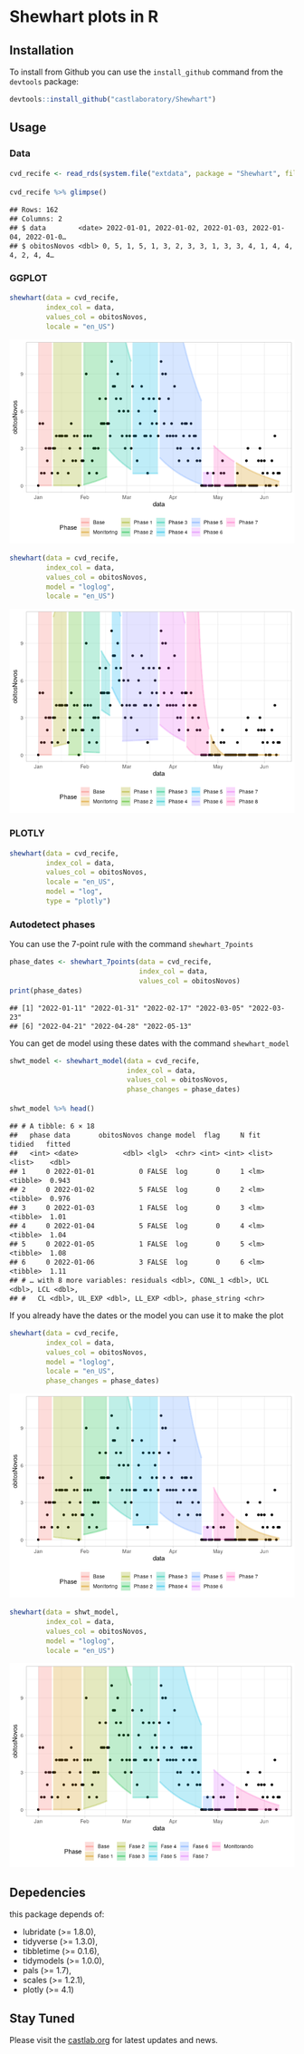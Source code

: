 Shewhart plots in R
================

## Installation

To install from Github you can use the `install_github` command from the
`devtools` package:

``` r
devtools::install_github("castlaboratory/Shewhart")
```

## Usage

### Data

``` r
cvd_recife <- read_rds(system.file("extdata", package = "Shewhart", file = "recife_2002_covid19.rds"))

cvd_recife %>% glimpse()
```

    ## Rows: 162
    ## Columns: 2
    ## $ data        <date> 2022-01-01, 2022-01-02, 2022-01-03, 2022-01-04, 2022-01-0…
    ## $ obitosNovos <dbl> 0, 5, 1, 5, 1, 3, 2, 3, 3, 1, 3, 3, 4, 1, 4, 4, 4, 2, 4, 4…

### GGPLOT

``` r
shewhart(data = cvd_recife, 
         index_col = data,
         values_col = obitosNovos, 
         locale = "en_US")
```

![](README_files/figure-gfm/unnamed-chunk-3-1.png)<!-- -->

``` r
shewhart(data = cvd_recife, 
         index_col = data,
         values_col = obitosNovos, 
         model = "loglog",
         locale = "en_US")
```

![](README_files/figure-gfm/unnamed-chunk-4-1.png)<!-- -->

### PLOTLY

``` r
shewhart(data = cvd_recife, 
         index_col = data,
         values_col = obitosNovos, 
         locale = "en_US", 
         model = "log",
         type = "plotly")
```

### Autodetect phases

You can use the 7-point rule with the command `shewhart_7points`

``` r
phase_dates <- shewhart_7points(data = cvd_recife, 
                                index_col = data, 
                                values_col = obitosNovos)
print(phase_dates)
```

    ## [1] "2022-01-11" "2022-01-31" "2022-02-17" "2022-03-05" "2022-03-23"
    ## [6] "2022-04-21" "2022-04-28" "2022-05-13"

You can get de model using these dates with the command `shewhart_model`

``` r
shwt_model <- shewhart_model(data = cvd_recife,
                             index_col = data,
                             values_col = obitosNovos, 
                             phase_changes = phase_dates)

shwt_model %>% head()
```

    ## # A tibble: 6 × 18
    ##   phase data       obitosNovos change model  flag     N fit    tidied   fitted
    ##   <int> <date>           <dbl> <lgl>  <chr> <int> <int> <list> <list>    <dbl>
    ## 1     0 2022-01-01           0 FALSE  log       0     1 <lm>   <tibble>  0.943
    ## 2     0 2022-01-02           5 FALSE  log       0     2 <lm>   <tibble>  0.976
    ## 3     0 2022-01-03           1 FALSE  log       0     3 <lm>   <tibble>  1.01 
    ## 4     0 2022-01-04           5 FALSE  log       0     4 <lm>   <tibble>  1.04 
    ## 5     0 2022-01-05           1 FALSE  log       0     5 <lm>   <tibble>  1.08 
    ## 6     0 2022-01-06           3 FALSE  log       0     6 <lm>   <tibble>  1.11 
    ## # … with 8 more variables: residuals <dbl>, CONL_1 <dbl>, UCL <dbl>, LCL <dbl>,
    ## #   CL <dbl>, UL_EXP <dbl>, LL_EXP <dbl>, phase_string <chr>

If you already have the dates or the model you can use it to make the
plot

``` r
shewhart(data = cvd_recife, 
         index_col = data,
         values_col = obitosNovos, 
         model = "loglog",
         locale = "en_US",
         phase_changes = phase_dates)
```

![](README_files/figure-gfm/unnamed-chunk-8-1.png)<!-- -->

``` r
shewhart(data = shwt_model, 
         index_col = data,
         values_col = obitosNovos, 
         model = "loglog",
         locale = "en_US")
```

![](README_files/figure-gfm/unnamed-chunk-8-2.png)<!-- -->

## Depedencies

this package depends of:

-   lubridate (\>= 1.8.0),
-   tidyverse (\>= 1.3.0),
-   tibbletime (\>= 0.1.6),
-   tidymodels (\>= 1.0.0),
-   pals (\>= 1.7),
-   scales (\>= 1.2.1),
-   plotly (\>= 4.1)

## Stay Tuned

Please visit the [castlab.org](https://castlab.org) for latest updates
and news.
